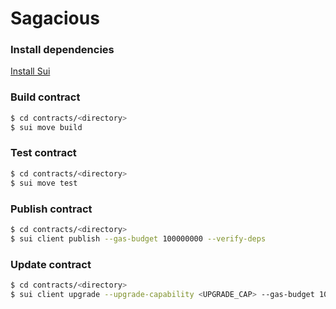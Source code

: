 # Sagacious

### Install dependencies

[Install Sui](https://docs.sui.io/guides/developer/getting-started/sui-install)

### Build contract

```sh
$ cd contracts/<directory>
$ sui move build
```

### Test contract

```sh
$ cd contracts/<directory>
$ sui move test
```

### Publish contract

```sh
$ cd contracts/<directory>
$ sui client publish --gas-budget 100000000 --verify-deps
```

### Update contract

```sh
$ cd contracts/<directory>
$ sui client upgrade --upgrade-capability <UPGRADE_CAP> --gas-budget 100000000 --verify-deps
```
